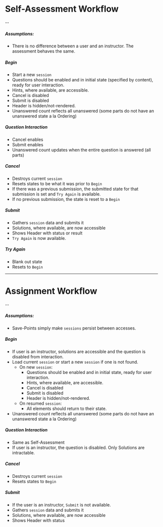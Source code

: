 # Self-Assessment Workflow
--

##### Assumptions:

* There is no difference between a user and an instructor. The assessment behaves the same.


##### Begin 
* Start a new `session`
* Questions should be enabled and in initial state (specified by content), ready for user interaction.
* Hints, where available, are accessible.
* Cancel is disabled
* Submit is disabled
* Header is hidden/not-rendered.
* Unanswered count reflects all unanswered (some parts do not have an unanswered state a la Ordering)

##### Question Interaction
* Cancel enables
* Submit enables
* Unanswered count updates when the entire question is answered (all parts)

##### Cancel
* Destroys current `session`
* Resets states to be what it was prior to `Begin`
 * If there was a previous submission, the submitted state for that submission is set and `Try Again` is available.
 * If no previous submission, the state is reset to a `Begin`


##### Submit
* Gathers `session` data and submits it
* Solutions, where available, are now accessible
* Shows Header with status or result
* `Try Again` is now available.


##### Try Again
* Blank out state
* Resets to `Begin`



---


# Assignment Workflow
--

##### Assumptions:

* Save-Points simply make `sessions` persist between accesses.


##### Begin 
* If user is an instructor, solutions are accessible and the question is disabled from interaction.
* Load current `session` or start a new `session` if one is not found.
    * On new `session`:
        * Questions should be enabled and in initial state, ready for user interaction.
        * Hints, where available, are accessible.
        * Cancel is disabled
        * Submit is disabled
        * Header is hidden/not-rendered.
    * On resumed `session`:
        * All elements should return to their state.
* Unanswered count reflects all unanswered (some parts do not have an unanswered state a la Ordering)


##### Question Interaction
* Same as Self-Assessment
* If user is an instructor, the question is disabled. Only Solutions are intractable.


##### Cancel
* Destroys current `session`
* Resets states to `Begin`


##### Submit
* If the user is an instructor, `Submit` is not available.
* Gathers `session` data and submits it
* Solutions, where available, are now accessible
* Shows Header with status




